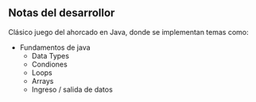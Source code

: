 ## Notas del desarrollor

Clásico juego del ahorcado en Java, donde se implementan temas como:

- Fundamentos de java
  - Data Types
  - Condiones
  - Loops
  - Arrays
  - Ingreso / salida de datos
